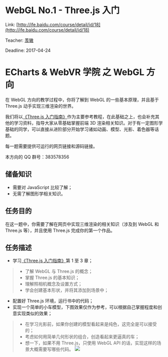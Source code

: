 # WebGL No.1 - Three.js 入门
Link: [http://ife.baidu.com/course/detail/id/18](http://ife.baidu.com/course/detail/id/18)

Teacher: [羡辙](http://ife.baidu.com/mentor/detail/id/20)

Deadline: 2017-04-24

# ECharts & WebVR 学院 之 WebGL 方向
在 WebGL 方向的教学过程中，你将了解到 WebGL 的一些基本原理，并且基于 Three.js 动手实现三维渲染的世界。

我们将以[《Three.js 入门指南》](http://www.ituring.com.cn/book/1272)作为主要参考教程，在此基础之上，也会补充其他的学习资料，指导大家从零基础掌握前端 3D 渲染相关知识。对于有一定图形学基础的同学，可以直接从进阶部分开始学习诸如动画、模型、光影、着色器等话题。

每一题需要提供可运行的网页链接和源码链接。

本方向的 QQ 群号：383578356

## 储备知识
* 需要对 JavaScript 比较了解；
* 无需了解图形学相关知识。

## 任务目的
在这一题中，你需要了解在网页中实现三维渲染的相关知识（涉及到 WebGL 和 Three.js 等），并且使用 Three.js 完成你的第一个作品。

## 任务描述
* 学习[《Three.js 入门指南》](http://www.ituring.com.cn/article/47975)第 1 至 3 章；
>* 了解 WebGL 与 Three.js 的概念；
>* 掌握 Three.js 的基本知识；
>* 理解照相机概念及设置方式；
>* 学会创建基本形状，并将其添加到场景中；
* 配置好 Three.js 环境，运行书中的代码；
* 实现一个简单的小车模型，下图效果仅作为参考，可以根据自己掌握程度和创意实现类似的效果；
>* 在学习光影前，如果你创建的模型看起来是纯色，这完全是可以接受的；
>* 考虑如何用简单几何形状的组合，创造看起来更逼真的车；
>* 想一下，如果不用 Three.js，只使用 WebGL API 的话，实现这样的场景大概需要写哪些代码。
![](http://gallery.echartsjs.com/asset/get/s/data-1487148645422-Sk6DIqbKg.png)
